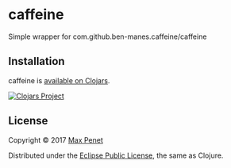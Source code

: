 # caffeine

Simple wrapper for com.github.ben-manes.caffeine/caffeine

## Installation

caffeine is [available on Clojars](https://clojars.org/cc.qbits/caffeine).

[![Clojars Project](https://img.shields.io/clojars/v/cc.qbits/caffeine.svg)](https://clojars.org/cc.qbits/caffeine)

## License

Copyright © 2017 [Max Penet](http://twitter.com/mpenet)

Distributed under the
[Eclipse Public License](http://www.eclipse.org/legal/epl-v10.html),
the same as Clojure.
